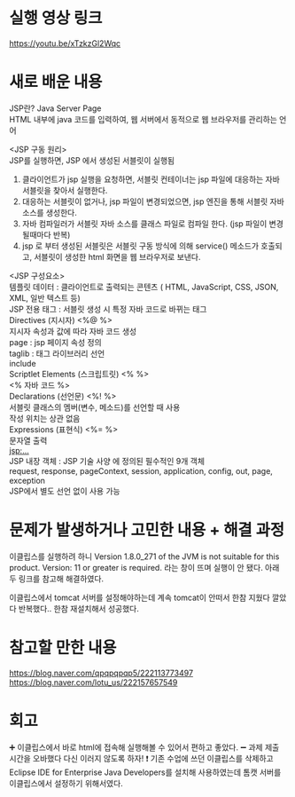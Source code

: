 # 실행 영상 링크
https://youtu.be/xTzkzGl2Wqc

# 새로 배운 내용
JSP란? Java Server Page  
HTML 내부에 java 코드를 입력하여, 웹 서버에서 동적으로 웹 브라우저를 관리하는 언어

<JSP 구동 원리>  
JSP를 실행하면, JSP 에서 생성된 서블릿이 실행됨  
1) 클라이언트가 jsp 실행을 요청하면, 서블릿 컨테이너는 jsp 파일에 대응하는 자바 서블릿을 찾아서 실행한다.  
2) 대응하는 서블릿이 없거나, jsp 파일이 변경되었으면, jsp 엔진을 통해 서블릿 자바 소스를 생성한다.  
3) 자바 컴파일러가 서블릿 자바 소스를 클래스 파일로 컴파일 한다. (jsp 파일이 변경될때마다 반복)  
4) jsp 로 부터 생성된 서블릿은 서블릿 구동 방식에 의해 service() 메소드가 호출되고, 서블릿이 생성한 html 화면을 웹 브라우저로 보낸다. 

<JSP 구성요소>  
템플릿 데이터 : 클라이언트로 출력되는 콘텐츠 ( HTML, JavaScript, CSS, JSON, XML, 일반 텍스트 등)  
JSP 전용 태그 : 서블릿 생성 시 특정 자바 코드로 바뀌는 태그  
Directives (지시자) <%@ %>  
지시자 속성과 값에 따라 자바 코드 생성  
page : jsp 페이지 속성 정의  
taglib : 태그 라이브러리 선언  
include  
Scriptlet Elements (스크립트릿) <% %>  
<% 자바 코드 %>  
Declarations (선언문) <%! %>  
서블릿 클래스의 멤버(변수, 메소드)를 선언할 때 사용  
작성 위치는 상관 없음  
Expressions (표현식) <%= %>  
문자열 출력  
<jsp:...>  
JSP 내장 객체 : JSP 기술 사양 에 정의된 필수적인 9개 객체  
request, response, pageContext, session, application, config, out, page, exception  
JSP에서 별도 선언 없이 사용 가능  

# 문제가 발생하거나 고민한 내용 + 해결 과정
이클립스를 실행하려 하니 Version 1.8.0_271 of the JVM is not suitable for this product. Version: 11 or greater is required. 라는 창이 뜨며 실행이 안 됐다. 아래 두 링크를 참고해 해결하였다.

이클립스에서 tomcat 서버를 설정해야하는데 계속 tomcat이 안떠서 한참 지웠다 깔았다 반복했다.. 한참 재설치해서 성공했다.

# 참고할 만한 내용
https://blog.naver.com/qpqpqpqp5/222113773497  
https://blog.naver.com/lotu_us/222157657549


# 회고
:heavy_plus_sign: 이클립스에서 바로 html에 접속해 실행해볼 수 있어서 편하고 좋았다.
:heavy_minus_sign: 과제 제출 시간을 오바했다 다신 이러지 않도록 하자! 
:exclamation: 기존 수업에 쓰던 이클립스를 삭제하고 Eclipse IDE for Enterprise Java Developers를 설치해 사용하였는데 톰캣 서버를 이클립스에서 설정하기 위해서였다.
